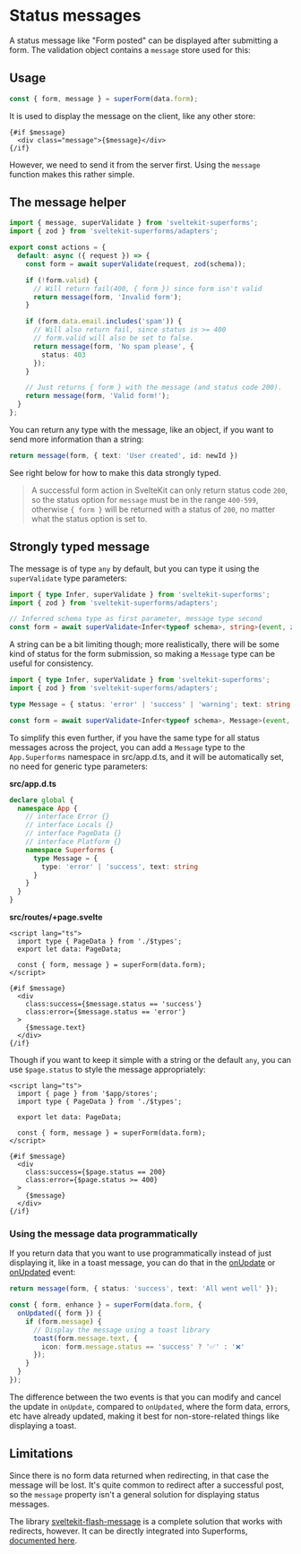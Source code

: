 <script lang="ts">
  import Head from '$lib/Head.svelte'
  import Form from './Form.svelte'
  import Next from '$lib/Next.svelte'
	import SuperDebug from 'sveltekit-superforms/client/SuperDebug.svelte'
  import { concepts } from '$lib/navigation/sections'

	export let data;
</script>

# Status messages

<Head title="Status messages" />

A status message like "Form posted" can be displayed after submitting a form. The validation object contains a `message` store used for this:

## Usage

```ts
const { form, message } = superForm(data.form);
```

It is used to display the message on the client, like any other store:

```svelte
{#if $message}
  <div class="message">{$message}</div>
{/if}
```

However, we need to send it from the server first. Using the `message` function makes this rather simple.

## The message helper

```ts
import { message, superValidate } from 'sveltekit-superforms';
import { zod } from 'sveltekit-superforms/adapters';

export const actions = {
  default: async ({ request }) => {
    const form = await superValidate(request, zod(schema));

    if (!form.valid) {
      // Will return fail(400, { form }) since form isn't valid
      return message(form, 'Invalid form');
    }

    if (form.data.email.includes('spam')) {
      // Will also return fail, since status is >= 400
      // form.valid will also be set to false.
      return message(form, 'No spam please', {
        status: 403
      });
    }

    // Just returns { form } with the message (and status code 200).
    return message(form, 'Valid form!');
  }
};
```

You can return any type with the message, like an object, if you want to send more information than a string:

```ts
return message(form, { text: 'User created', id: newId })
```

See right below for how to make this data strongly typed.

> A successful form action in SvelteKit can only return status code `200`, so the status option for `message` must be in the range `400-599`, otherwise `{ form }` will be returned with a status of `200`, no matter what the status option is set to.

## Strongly typed message

The message is of type `any` by default, but you can type it using the `superValidate` type parameters:

```ts
import { type Infer, superValidate } from 'sveltekit-superforms';
import { zod } from 'sveltekit-superforms/adapters';

// Inferred schema type as first parameter, message type second
const form = await superValidate<Infer<typeof schema>, string>(event, zod(schema));
```

A string can be a bit limiting though; more realistically, there will be some kind of status for the form submission, so making a `Message` type can be useful for consistency.

```ts
import { type Infer, superValidate } from 'sveltekit-superforms';
import { zod } from 'sveltekit-superforms/adapters';

type Message = { status: 'error' | 'success' | 'warning'; text: string };

const form = await superValidate<Infer<typeof schema>, Message>(event, zod(schema));
```

To simplify this even further, if you have the same type for all status messages across the project, you can add a `Message` type to the `App.Superforms` namespace in src/app.d.ts, and it will be automatically set, no need for generic type parameters:

**src/app.d.ts**

```ts
declare global {
  namespace App {
    // interface Error {}
    // interface Locals {}
    // interface PageData {}
    // interface Platform {}
    namespace Superforms {
      type Message = {
        type: 'error' | 'success', text: string
      }
    }
  }
}
```

**src/routes/+page.svelte**

```svelte
<script lang="ts">
  import type { PageData } from './$types';
  export let data: PageData;

  const { form, message } = superForm(data.form);
</script>

{#if $message}
  <div 
    class:success={$message.status == 'success'} 
    class:error={$message.status == 'error'}
  >
    {$message.text}
  </div>
{/if}
```

Though if you want to keep it simple with a string or the default `any`, you can use `$page.status` to style the message appropriately:

```svelte
<script lang="ts">
  import { page } from '$app/stores';
  import type { PageData } from './$types';

  export let data: PageData;

  const { form, message } = superForm(data.form);
</script>

{#if $message}
  <div 
    class:success={$page.status == 200} 
    class:error={$page.status >= 400}
  >
    {$message}
  </div>
{/if}
```

### Using the message data programmatically

If you return data that you want to use programmatically instead of just displaying it, like in a toast message, you can do that in the [onUpdate](/concepts/events#onupdate) or [onUpdated](/concepts/events#onupdated) event:

```ts
return message(form, { status: 'success', text: 'All went well' });
```

```ts
const { form, enhance } = superForm(data.form, {
  onUpdated({ form }) {
    if (form.message) {
      // Display the message using a toast library
      toast(form.message.text, {
        icon: form.message.status == 'success' ? '✅' : '❌'
      });
    }
  }
});
```

The difference between the two events is that you can modify and cancel the update in `onUpdate`, compared to `onUpdated`, where the form data, errors, etc have already updated, making it best for non-store-related things like displaying a toast.

## Limitations

Since there is no form data returned when redirecting, in that case the message will be lost. It's quite common to redirect after a successful post, so the `message` property isn't a general solution for displaying status messages.

The library [sveltekit-flash-message](https://github.com/ciscoheat/sveltekit-flash-message) is a complete solution that works with redirects, however. It can be directly integrated into Superforms, [documented here](/flash-messages).

<Next section={concepts} />
